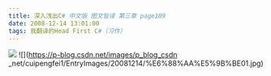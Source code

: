 ```yaml
---
title: 深入浅出C# 中文版 图文皆译 第三章 page109
date: 2008-12-14 13:01:00
tags: 我翻译的Head First C#（习作）
---
```

![](https://p-blog.csdn.net/images/p_blog_csdn_net/cuipengfei1/EntryImages/20081214/%E6%88%AA%E5%9B%BE00.jpg) ![](https://p-blog.csdn.net/images/p_blog_csdn
_net/cuipengfei1/EntryImages/20081214/%E6%88%AA%E5%9B%BE01.jpg)



